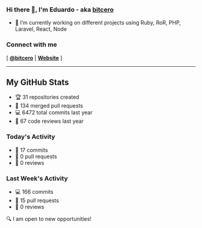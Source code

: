 ### Hi there 👋, I'm Eduardo - aka [bitcero](https://bitcero.dev)

- 🔭 I’m currently working on different projects using Ruby, RoR, PHP, Laravel, React, Node

### Connect with me

[ [**@bitcero**](https://twitter.com/bitcero/) |
[**Website**](https://eduardocortes.mx) ]

---

<!--SECTION:stats-->
## My GitHub Stats

- 🏆 31 repositories created
- 🔀 134 merged pull requests
- 💻 6472 total commits last year
- 🧐 67 code reviews last year

### Today's Activity

- 📝 17 commits
- 🤝 0 pull requests
- 👀 0 reviews

### Last Week's Activity

- 💻 166 commits
- 🤝 15 pull requests
- 👀 0 reviews

🔍 I am open to new opportunities!
  <!--/SECTION:stats-->
